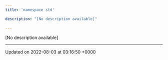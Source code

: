 ```yaml
---
title: 'namespace std'

description: "[No description available]"

---
```







[No description available]






-------------------------------

Updated on 2022-08-03 at 03:16:50 +0000